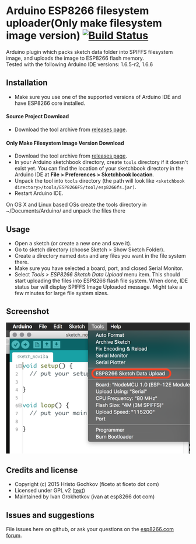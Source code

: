 # Arduino ESP8266 filesystem uploader(Only make filesystem image version) [![Build Status](https://travis-ci.org/esp8266/arduino-esp8266fs-plugin.svg?branch=master)](https://travis-ci.org/esp8266/arduino-esp8266fs-plugin)

Arduino plugin which packs sketch data folder into SPIFFS filesystem image,
and uploads the image to ESP8266 flash memory.
<br>
Tested with the following Arduino IDE versions: 1.6.5-r2,
1.6.6



## Installation
- Make sure you use one of the supported versions of Arduino IDE and have ESP8266 core installed.
#### Source Project Download
- Download the tool archive from [releases page](https://github.com/esp8266/arduino-esp8266fs-plugin/releases/latest).
#### Only Make Filesystem Image Version Download
- Download the tool archive from [releases page](https://github.com/JHPatchouli/arduino-esp8266fsmake-plugin/releases/latest).
- In your Arduino sketchbook directory, create `tools` directory if it doesn't exist yet. You can find the location of your sketchbook directory in the Arduino IDE at **File > Preferences > Sketchbook location**.
- Unpack the tool into `tools` directory (the path will look like `<sketchbook directory>/tools/ESP8266FS/tool/esp8266fs.jar)`.
- Restart Arduino IDE. 

On OS X and Linux based OSs create the tools directory in ~/Documents/Arduino/ and unpack the files there

## Usage
- Open a sketch (or create a new one and save it).
- Go to sketch directory (choose Sketch > Show Sketch Folder).
- Create a directory named `data` and any files you want in the file system there.
- Make sure you have selected a board, port, and closed Serial Monitor.
- Select *Tools > ESP8266 Sketch Data Upload* menu item. This should start uploading the files into ESP8266 flash file system.
  When done, IDE status bar will display SPIFFS Image Uploaded message. Might take a few minutes for large file system sizes.

## Screenshot

![Screenshot](screenshot.png)

## Credits and license

- Copyright (c) 2015 Hristo Gochkov (ficeto at ficeto dot com)
- Licensed under GPL v2 ([text](LICENSE))
- Maintained by Ivan Grokhotkov (ivan at esp8266 dot com)

## Issues and suggestions

File issues here on github, or ask your questions on the [esp8266.com forum](http://esp8266.com/arduino).
